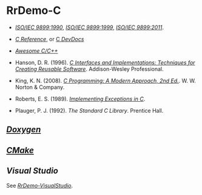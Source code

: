 # RrDemo-C
- [*ISO/IEC 9899:1990*](http://iso.org/iso/catalogue_detail.htm?csnumber=17782), [*ISO/IEC 9899:1999*](http://iso.org/iso/catalogue_detail.htm?csnumber=29237), [*ISO/IEC 9899:2011*](http://iso.org/iso/catalogue_detail.htm?csnumber=57853).
- [*C Reference*](http://cppreference.com/w/c), or [C *DevDocs*](http://devdocs.io/c)
- [*Awesome C/C++*](http://github.com/fffaraz/awesome-cpp)

- Hanson, D. R. (1996). [*C Interfaces and Implementations: Techniques for Creating Reusable Software*](http://github.com/drh/cii). Addison-Wesley Professional.
- King, K. N. (2008). [*C Programming: A Modern Approach, 2nd Ed.*](http://knking.com/books/c2/). W. W. Norton & Company.
- Roberts, E. S. (1989). [*Implementing Exceptions in C*](http://hpl.hp.com/techreports/Compaq-DEC/SRC-RR-40.pdf).
- Plauger, P. J. (1992). *The Standard C Library*. Prentice Hall.

## [*Doxygen*](http://doxygen.org/)

## [*CMake*](http://cmake.org/)

## *Visual Studio*
See [*RrDemo-VisualStudio*](http://github.com/afoolsbag/rrdemo/blob/master/cpp/readme.md#visual-studio).
